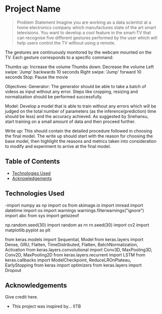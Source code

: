 # Project Name
> Problem Statement
Imagine you are working as a data scientist at a home electronics company which manufactures state of the art smart televisions. You want to develop a cool feature in the smart-TV that can recognise five different gestures performed by the user which will help users control the TV without using a remote.

The gestures are continuously monitored by the webcam mounted on the TV. Each gesture corresponds to a specific command:

Thumbs up: Increase the volume
Thumbs down: Decrease the volume
Left swipe: 'Jump' backwards 10 seconds
Right swipe: 'Jump' forward 10 seconds
Stop: Pause the movie

Objectives:
Generator:
The generator should be able to take a batch of videos as input without any error. Steps like cropping, resizing and normalization should be performed successfully.

Model:
Develop a model that is able to train without any errors which will be judged on the total number of parameters (as the inference(prediction) time should be less) and the accuracy achieved. As suggested by Snehansu, start training on a small amount of data and then proceed further.

Write up:
This should contain the detailed procedure followed in choosing the final model. The write up should start with the reason for choosing the base model, then highlight the reasons and metrics taken into consideration to modify and experiment to arrive at the final model.


## Table of Contents

* [Technologies Used](#technologies-used)
* [Acknowledgements](#acknowledgements)

<!-- You can include any other section that is pertinent to your problem -->



<!-- You don't have to answer all the questions - just the ones relevant to your project. -->


<!-- You don't have to answer all the questions - just the ones relevant to your project. -->


## Technologies Used
-import numpy as np
import os
from skimage.io import imread
import datetime
import os
import warnings
warnings.filterwarnings("ignore")
import abc
from sys import getsizeof

np.random.seed(30)
import random as rn
rn.seed(30)
import cv2
import matplotlib.pyplot as plt



from keras.models import Sequential, Model
from keras.layers import Dense, GRU, Flatten, TimeDistributed, Flatten, BatchNormalization, Activation
from keras.layers.convolutional import Conv3D, MaxPooling3D, Conv2D, MaxPooling2D
from keras.layers.recurrent import LSTM
from keras.callbacks import ModelCheckpoint, ReduceLROnPlateau, EarlyStopping
from keras import optimizers
from keras.layers import Dropout
<!-- As the libraries versions keep on changing, it is recommended to mention the version of library used in this project -->

## Acknowledgements
Give credit here.
- This project was inspired by...
IITB




<!-- Optional -->
<!-- ## License -->
<!-- This project is open source and available under the [... License](). -->

<!-- You don't have to include all sections - just the one's relevant to your project -->